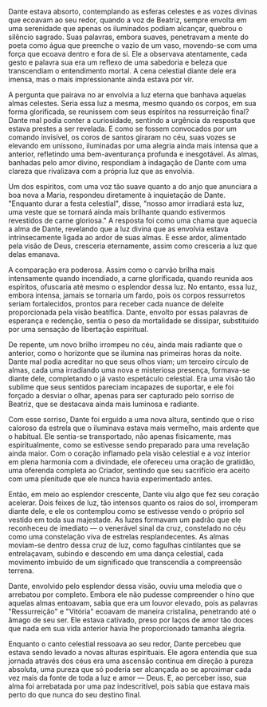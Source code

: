 Dante estava absorto, contemplando as esferas celestes e as vozes divinas que ecoavam ao seu redor, quando a voz de Beatriz, sempre envolta em uma serenidade que apenas os iluminados podiam alcançar, quebrou o silêncio sagrado. Suas palavras, embora suaves, penetravam a mente do poeta como água que preenche o vazio de um vaso, movendo-se com uma força que ecoava dentro e fora de si. Ele a observava atentamente, cada gesto e palavra sua era um reflexo de uma sabedoria e beleza que transcendiam o entendimento mortal. A cena celestial diante dele era imensa, mas o mais impressionante ainda estava por vir.

A pergunta que pairava no ar envolvia a luz eterna que banhava aquelas almas celestes. Seria essa luz a mesma, mesmo quando os corpos, em sua forma glorificada, se reunissem com seus espíritos na ressurreição final? Dante mal podia conter a curiosidade, sentindo a urgência da resposta que estava prestes a ser revelada. E como se fossem convocados por um comando invisível, os coros de santos giraram no céu, suas vozes se elevando em uníssono, iluminadas por uma alegria ainda mais intensa que a anterior, refletindo uma bem-aventurança profunda e inesgotável. As almas, banhadas pelo amor divino, respondiam à indagação de Dante com uma clareza que rivalizava com a própria luz que as envolvia.

Um dos espíritos, com uma voz tão suave quanto a do anjo que anunciara a boa nova a Maria, respondeu diretamente à inquietação de Dante. "Enquanto durar a festa celestial", disse, "nosso amor irradiará esta luz, uma veste que se tornará ainda mais brilhante quando estivermos revestidos de carne gloriosa." A resposta foi como uma chama que aquecia a alma de Dante, revelando que a luz divina que as envolvia estava intrinsecamente ligada ao ardor de suas almas. E esse ardor, alimentado pela visão de Deus, cresceria eternamente, assim como cresceria a luz que delas emanava.

A comparação era poderosa. Assim como o carvão brilha mais intensamente quando incendiado, a carne glorificada, quando reunida aos espíritos, ofuscaria até mesmo o esplendor dessa luz. No entanto, essa luz, embora intensa, jamais se tornaria um fardo, pois os corpos ressurretos seriam fortalecidos, prontos para receber cada nuance de deleite proporcionada pela visão beatífica. Dante, envolto por essas palavras de esperança e redenção, sentia o peso da mortalidade se dissipar, substituído por uma sensação de libertação espiritual.

De repente, um novo brilho irrompeu no céu, ainda mais radiante que o anterior, como o horizonte que se ilumina nas primeiras horas da noite. Dante mal podia acreditar no que seus olhos viam; um terceiro círculo de almas, cada uma irradiando uma nova e misteriosa presença, formava-se diante dele, completando o já vasto espetáculo celestial. Era uma visão tão sublime que seus sentidos pareciam incapazes de suportar, e ele foi forçado a desviar o olhar, apenas para ser capturado pelo sorriso de Beatriz, que se destacava ainda mais luminosa e radiante.

Com esse sorriso, Dante foi erguido a uma nova altura, sentindo que o riso caloroso da estrela que o iluminava estava mais vermelho, mais ardente que o habitual. Ele sentia-se transportado, não apenas fisicamente, mas espiritualmente, como se estivesse sendo preparado para uma revelação ainda maior. Com o coração inflamado pela visão celestial e a voz interior em plena harmonia com a divindade, ele ofereceu uma oração de gratidão, uma oferenda completa ao Criador, sentindo que seu sacrifício era aceito com uma plenitude que ele nunca havia experimentado antes.

Então, em meio ao esplendor crescente, Dante viu algo que fez seu coração acelerar. Dois feixes de luz, tão intensos quanto os raios do sol, irromperam diante dele, e ele os contemplou como se estivesse vendo o próprio sol vestido em toda sua majestade. As luzes formavam um padrão que ele reconheceu de imediato — o venerável sinal da cruz, constelado no céu como uma constelação viva de estrelas resplandecentes. As almas moviam-se dentro dessa cruz de luz, como fagulhas cintilantes que se entrelaçavam, subindo e descendo em uma dança celestial, cada movimento imbuído de um significado que transcendia a compreensão terrena.

Dante, envolvido pelo esplendor dessa visão, ouviu uma melodia que o arrebatou por completo. Embora ele não pudesse compreender o hino que aquelas almas entoavam, sabia que era um louvor elevado, pois as palavras "Ressurreição" e "Vitória" ecoavam de maneira cristalina, penetrando até o âmago de seu ser. Ele estava cativado, preso por laços de amor tão doces que nada em sua vida anterior havia lhe proporcionado tamanha alegria.

Enquanto o canto celestial ressoava ao seu redor, Dante percebeu que estava sendo levado a novas alturas espirituais. Ele agora entendia que sua jornada através dos céus era uma ascensão contínua em direção à pureza absoluta, uma pureza que só poderia ser alcançada ao se aproximar cada vez mais da fonte de toda a luz e amor — Deus. E, ao perceber isso, sua alma foi arrebatada por uma paz indescritível, pois sabia que estava mais perto do que nunca do seu destino final.